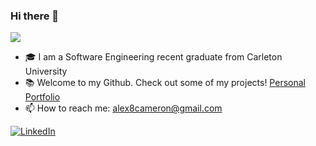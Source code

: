 ### Hi there 👋
![](https://komarev.com/ghpvc/?username=alexcameron8&color=blue)

- 🎓 I am a Software Engineering recent graduate from Carleton University
- 📚 Welcome to my Github. Check out some of my projects! [Personal Portfolio](www.acameron.tech)
- 📫 How to reach me: alex8cameron@gmail.com

<a href="https://www.linkedin.com/in/alexcameron8/">
  <img src="https://img.shields.io/badge/LinkedIn-%230077B5.svg?&style=flat-square&logo=linkedin&logoColor=white" alt="LinkedIn">
</a>
